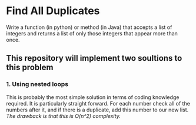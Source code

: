 # Find All Duplicates

Write a function (in python) or method (in Java) that accepts a list of integers and returns a list of only those integers that appear more than once.

## This repository will implement two soultions to this problem

### 1. Using nested loops
This is probably the most simple solution in terms of coding knowledge required. It is particularly straight forward. For each number check all of the numbers after it, and if there is a duplicate, add this number to our new list. *The drawback is that this is O(n^2) complexity.*